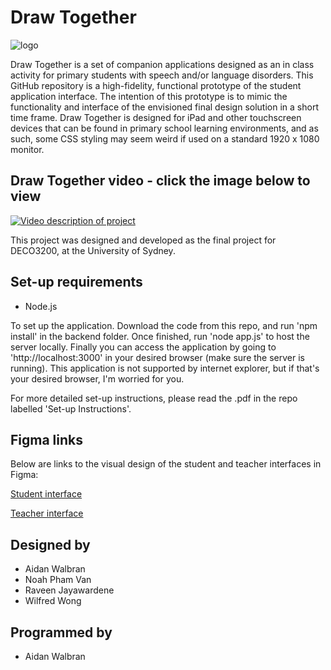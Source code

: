 # Draw Together
![logo](https://user-images.githubusercontent.com/75866732/141431647-319cc607-4bb1-490d-8524-a47911c9695d.png)


Draw Together is a set of companion applications designed as an in class activity for primary students with speech and/or language disorders. This GitHub repository is a high-fidelity, functional prototype of the student application interface. The intention of this prototype is to mimic the functionality and interface of the envisioned final design solution in a short time frame. Draw Together is designed for iPad and other touchscreen devices that can be found in primary school learning environments, and as such, some CSS styling may seem weird if used on a standard 1920 x 1080 monitor.

## Draw Together video - click the image below to view
[![Video description of project](https://user-images.githubusercontent.com/75866732/141434747-e02d9a21-b95b-4e86-89cd-a8105ff9978e.PNG)](https://youtu.be/D4OKyW6xh2g "Draw Together video description")

This project was designed and developed as the final project for DECO3200, at the University of Sydney.

## Set-up requirements
- Node.js

To set up the application. Download the code from this repo, and run 'npm install' in the backend folder. Once finished, run 'node app.js' to host the server locally. Finally you can access the application by going to 'http://localhost:3000' in your desired browser (make sure the server is running). This application is not supported by internet explorer, but if that's your desired browser, I'm worried for you.

For more detailed set-up instructions, please read the .pdf in the repo labelled 'Set-up Instructions'.

## Figma links
Below are links to the visual design of the student and teacher interfaces in Figma:

[Student interface](https://www.figma.com/proto/NSD7xuFUmIPuDkk5XroOUU/narwhal-Assessment-3?page-id=0%3A1&node-id=8%3A12280&viewport=241%2C48%2C0.08&scaling=scale-down&starting-point-node-id=10%3A12172&show-proto-sidebar=1)

[Teacher interface](https://www.figma.com/proto/NSD7xuFUmIPuDkk5XroOUU/narwhal-Assessment-3?page-id=2%3A2&node-id=160%3A15076&viewport=241%2C48%2C0.02&scaling=scale-down&starting-point-node-id=36%3A12176&show-proto-sidebar=1)

## Designed by
- Aidan Walbran
- Noah Pham Van
- Raveen Jayawardene
- Wilfred Wong

## Programmed by
- Aidan Walbran
